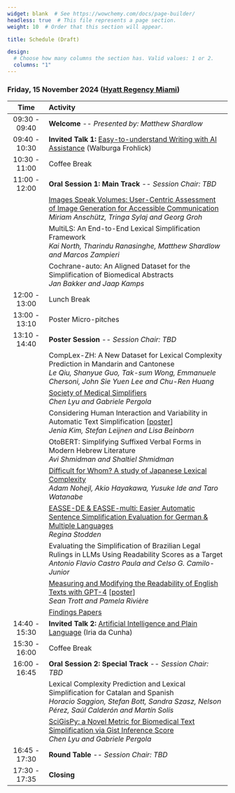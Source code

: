 ```yaml
---
widget: blank  # See https://wowchemy.com/docs/page-builder/
headless: true  # This file represents a page section.
weight: 10  # Order that this section will appear.

title: Schedule (Draft)

design:
  # Choose how many columns the section has. Valid values: 1 or 2.
  columns: "1"
---
```


### Friday, 15 November 2024 ([Hyatt Regency Miami](https://www.hyatt.com/hyatt-regency/en-US/miarm-hyatt-regency-miami))


 | Time<br> | Activity |
| :---: | :----------- |
| 09:30 - 09:40 | **Welcome** -- *Presented by: Matthew Shardlow*|
| 09:40 - 10:30 | **Invited Talk 1:** [Easy-to-understand Writing with AI Assistance](../talks/frohlich) (Walburga Frohlick) |
| 10:30 - 11:00 | Coffee Break |
| 11:00 - 12:00 | **Oral Session 1: Main Track** -- *Session Chair: TBD* |
|  | [Images Speak Volumes: User-Centric Assessment of Image Generation for Accessible Communication](https://arxiv.org/abs/2410.03430) <br>*Miriam Anschütz, Tringa Sylaj and Georg Groh* |
|  | MultiLS: An End-to-End Lexical Simplification Framework <br>*Kai North, Tharindu Ranasinghe, Matthew Shardlow and Marcos Zampieri* |
|  | Cochrane-auto: An Aligned Dataset for the Simplification of Biomedical Abstracts <br>*Jan Bakker and Jaap Kamps* |
| 12:00 - 13:00 | Lunch Break |
| 13:00 - 13:10 | Poster Micro-pitches |
| 13:10 - 14:40 | **Poster Session** -- *Session Chair: TBD* |
|  | CompLex-ZH: A New Dataset for Lexical Complexity Prediction in Mandarin and Cantonese <br>*Le Qiu, Shanyue Guo, Tak-sum Wong, Emmanuele Chersoni, John Sie Yuen Lee and Chu-Ren Huang* |
|  | [Society of Medical Simplifiers](https://arxiv.org/abs/2410.09631) <br>*Chen Lyu and Gabriele Pergola* |
|  | Considering Human Interaction and Variability in Automatic Text Simplification [[poster](./posters/kim-etal-2024-considering.pdf)] <br>*Jenia Kim, Stefan Leijnen and Lisa Beinborn* |
|  | OtoBERT: Simplifying Suffixed Verbal Forms in Modern Hebrew Literature <br>*Avi Shmidman and Shaltiel Shmidman* |
|  | [Difficult for Whom? A study of Japanese Lexical Complexity](https://arxiv.org/abs/2410.18567) <br>*Adam Nohejl, Akio Hayakawa, Yusuke Ide and Taro Watanabe* |
|  | [EASSE-DE & EASSE-multi: Easier Automatic Sentence Simplification Evaluation for German & Multiple Languages](https://arxiv.org/abs/2404.03563) <br>*Regina Stodden* |
|  | Evaluating the Simplification of Brazilian Legal Rulings in LLMs Using Readability Scores as a Target <br>*Antonio Flavio Castro Paula and Celso G. Camilo-Junior* |
|  | [Measuring and Modifying the Readability of English Texts with GPT-4](https://arxiv.org/abs/2410.14028) [[poster](./posters/trott-riviere-2024-measuring.pdf)] <br>*Sean Trott and Pamela Rivière* |
|  | [Findings Papers]() |
| 14:40 - 15:30 | **Invited Talk 2:** [Artificial Intelligence and Plain Language](../talks/dacunha) (Iria da Cunha) |
| 15:30 - 16:00 | Coffee Break |
| 16:00 - 16:45 | **Oral Session 2: Special Track** -- *Session Chair: TBD* |
|  | Lexical Complexity Prediction and Lexical Simplification for Catalan and Spanish <br>*Horacio Saggion, Stefan Bott, Sandra Szasz, Nelson Pérez, Saúl Calderón and Martín Solís* |
|  | [SciGisPy: a Novel Metric for Biomedical Text Simplification via Gist Inference Score](https://arxiv.org/abs/2410.09632) <br>*Chen Lyu and Gabriele Pergola* |
| 16:45 - 17:30 | **Round Table** -- *Session Chair:  TBD* |
| 17:30 - 17:35 | **Closing** |
